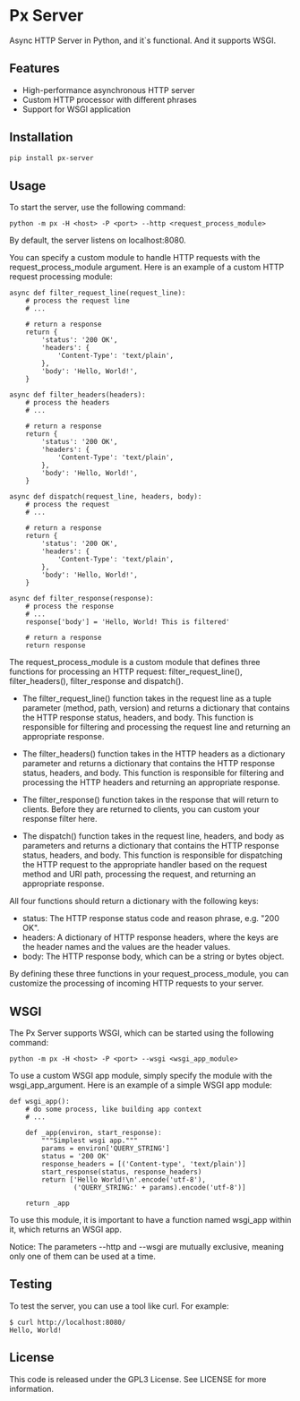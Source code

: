# Px Server

Async HTTP Server in Python, and it\`s functional.
And it supports WSGI.

## Features

* High-performance asynchronous HTTP server
* Custom HTTP processor with different phrases
* Support for WSGI application

## Installation

```sh
pip install px-server
```

## Usage

To start the server, use the following command:

```
python -m px -H <host> -P <port> --http <request_process_module>
```

By default, the server listens on localhost:8080.

You can specify a custom module to handle HTTP requests with the request_process_module argument.
Here is an example of a custom HTTP request processing module:

```
async def filter_request_line(request_line):
    # process the request line
    # ...

    # return a response
    return {
        'status': '200 OK',
        'headers': {
            'Content-Type': 'text/plain',
        },
        'body': 'Hello, World!',
    }

async def filter_headers(headers):
    # process the headers
    # ...

    # return a response
    return {
        'status': '200 OK',
        'headers': {
            'Content-Type': 'text/plain',
        },
        'body': 'Hello, World!',
    }

async def dispatch(request_line, headers, body):
    # process the request
    # ...

    # return a response
    return {
        'status': '200 OK',
        'headers': {
            'Content-Type': 'text/plain',
        },
        'body': 'Hello, World!',
    }

async def filter_response(response):
    # process the response
    # ...
    response['body'] = 'Hello, World! This is filtered'

    # return a response
    return response
```

The request_process_module is a custom module that defines three functions for processing an HTTP request:
filter_request_line(), filter_headers(), filter_response and dispatch().

* The filter_request_line() function takes in the request line as a tuple parameter (method, path, version)
and returns a dictionary
that contains the HTTP response status, headers, and body. This function is responsible for filtering
and processing the request line and returning an appropriate response.

* The filter_headers() function takes in the HTTP headers as a dictionary parameter and returns a dictionary
that contains the HTTP response status, headers, and body. This function is responsible for filtering
and processing the HTTP headers and returning an appropriate response.

* The filter_response() function takes in the response that will return
to clients. Before they are returned to clients, you can custom your
response filter here.

* The dispatch() function takes in the request line, headers, and body as parameters and returns a dictionary
that contains the HTTP response status, headers, and body. This function is responsible for dispatching
the HTTP request to the appropriate handler based on the request method and URI path, processing the request,
and returning an appropriate response.

All four functions should return a dictionary with the following keys:

* status: The HTTP response status code and reason phrase, e.g. "200 OK".
* headers: A dictionary of HTTP response headers,
where the keys are the header names and the values are the header values.
* body: The HTTP response body, which can be a string or bytes object.

By defining these three functions in your request_process_module,
you can customize the processing of incoming HTTP requests to your server.

## WSGI

The Px Server supports WSGI, which can be started using the following command:

```
python -m px -H <host> -P <port> --wsgi <wsgi_app_module>
```

To use a custom WSGI app module, simply specify the module with the wsgi_app_argument. Here is an example of a simple WSGI app module:

```
def wsgi_app():
    # do some process, like building app context
    # ...

    def _app(environ, start_response):
        """Simplest wsgi app."""
        params = environ['QUERY_STRING']
        status = '200 OK'
        response_headers = [('Content-type', 'text/plain')]
        start_response(status, response_headers)
        return ['Hello World!\n'.encode('utf-8'),
                ('QUERY_STRING:' + params).encode('utf-8')]

    return _app
```

To use this module, it is important to have a function named wsgi_app within it,
which returns an WSGI app.

Notice: The parameters --http and --wsgi are mutually exclusive,
meaning only one of them can be used at a time.

## Testing

To test the server, you can use a tool like curl. For example:

```
$ curl http://localhost:8080/
Hello, World!
```

## License

This code is released under the GPL3 License. See LICENSE for more information.

